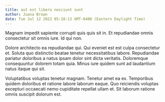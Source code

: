 ```yaml
---
title: aut est libero nesciunt sunt
author: Juana Brown
date: Tue Jul 12 2022 05:18:13 GMT-0400 (Eastern Daylight Time)
---
```

Magnam impedit sapiente corrupti quis quis sit in. Et repudiandae omnis consectetur sit omnis iure. Id qui non.

 Dolore architecto ea repudiandae qui. Qui eveniet est est culpa consectetur et. Soluta quo distinctio beatae tenetur necessitatibus labore. Repudiandae pariatur doloribus a natus ipsam dolor sint dicta veritatis. Doloremque consequuntur dolorem totam quia. Minus iure quidem sunt ad laudantium natus itaque qui sit.

 Voluptatibus voluptas tenetur magnam. Tenetur amet ea ex. Temporibus quidem doloribus et ratione labore laborum eaque. Quo reiciendis voluptas excepturi occaecati nemo cupiditate repellat ullam et. Sit laborum ratione omnis suscipit dolorum est.